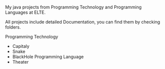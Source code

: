 My java projects from Programming Technology and Programming Languages at ELTE.

All projects include detailed Documentation, you can find them by checking folders.

Programming Technology
- Capitaly
- Snake
- BlackHole
Programming Language
- Theater 
